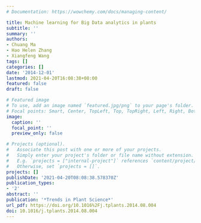 ```yaml
---
# Documentation: https://wowchemy.com/docs/managing-content/

title: Machine learning for Big Data analytics in plants
subtitle: ''
summary: ''
authors:
- Chuang Ma
- Hao Helen Zhang
- Xiangfeng Wang
tags: []
categories: []
date: '2014-12-01'
lastmod: 2021-04-20T16:08:38+08:00
featured: false
draft: false

# Featured image
# To use, add an image named `featured.jpg/png` to your page's folder.
# Focal points: Smart, Center, TopLeft, Top, TopRight, Left, Right, BottomLeft, Bottom, BottomRight.
image:
  caption: ''
  focal_point: ''
  preview_only: false

# Projects (optional).
#   Associate this post with one or more of your projects.
#   Simply enter your project's folder or file name without extension.
#   E.g. `projects = ["internal-project"]` references `content/project/deep-learning/index.md`.
#   Otherwise, set `projects = []`.
projects: []
publishDate: '2021-04-20T08:08:38.578370Z'
publication_types:
- '2'
abstract: ''
publication: '*Trends in Plant Science*'
url_pdf: https://doi.org/10.1016%2Fj.tplants.2014.08.004
doi: 10.1016/j.tplants.2014.08.004
---
```

